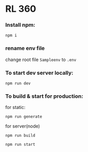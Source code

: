 # RL 360

### Install npm:

`npm i`

### rename env file

change root file `Sampleenv` to `.env`

### To start dev server locally:

`npm run dev`

### To build & start for production:

for static:

    npm run generate

for server(node)

    npm run build

    npm run start
